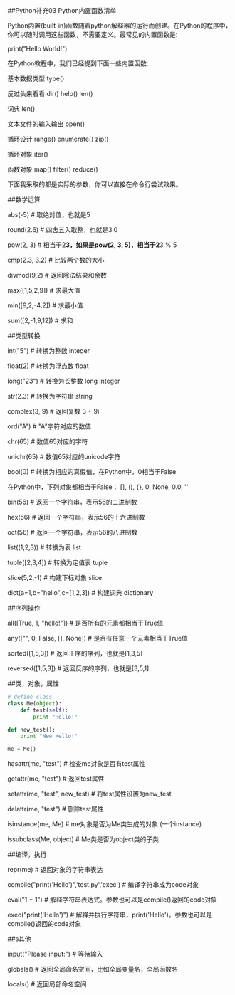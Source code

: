 
##Python补充03 Python内置函数清单


 

Python内置(built-in)函数随着python解释器的运行而创建。在Python的程序中，你可以随时调用这些函数，不需要定义。最常见的内置函数是:

print("Hello World!")

在Python教程中，我们已经提到下面一些内置函数:

基本数据类型 type()

反过头来看看 dir() help() len()

词典 len()

文本文件的输入输出 open()

循环设计 range() enumerate() zip()

循环对象 iter()

函数对象 map() filter() reduce()

 

下面我采取的都是实际的参数，你可以直接在命令行尝试效果。

##数学运算

abs(-5)                          # 取绝对值，也就是5

round(2.6)                       # 四舍五入取整，也就是3.0

pow(2, 3)                        # 相当于2**3，如果是pow(2, 3, 5)，相当于2**3 % 5

cmp(2.3, 3.2)                    # 比较两个数的大小

divmod(9,2)                      # 返回除法结果和余数

max([1,5,2,9])                   # 求最大值

min([9,2,-4,2])                  # 求最小值

sum([2,-1,9,12])                 # 求和

 

##类型转换

int("5")                         # 转换为整数 integer

float(2)                         # 转换为浮点数 float

long("23")                       # 转换为长整数 long integer

str(2.3)                         # 转换为字符串 string

complex(3, 9)                    # 返回复数 3 + 9i

 

ord("A")                         # "A"字符对应的数值

chr(65)                          # 数值65对应的字符

unichr(65)                       # 数值65对应的unicode字符

 

bool(0)                          # 转换为相应的真假值，在Python中，0相当于False

在Python中，下列对象都相当于False： [], (), {}, 0, None, 0.0, ''

 

bin(56)                          # 返回一个字符串，表示56的二进制数

hex(56)                          # 返回一个字符串，表示56的十六进制数

oct(56)                          # 返回一个字符串，表示56的八进制数

 

list((1,2,3))                    # 转换为表 list

tuple([2,3,4])                   # 转换为定值表 tuple

slice(5,2,-1)                    # 构建下标对象 slice

dict(a=1,b="hello",c=[1,2,3])    # 构建词典 dictionary

 

##序列操作

all([True, 1, "hello!"])         # 是否所有的元素都相当于True值

any(["", 0, False, [], None])    # 是否有任意一个元素相当于True值

 

 

sorted([1,5,3])                  # 返回正序的序列，也就是[1,3,5]

reversed([1,5,3])                # 返回反序的序列，也就是[3,5,1]

 

##类，对象，属性

```python
# define class
class Me(object):
    def test(self):
        print "Hello!"

def new_test():
    print "New Hello!"

me = Me()
```
hasattr(me, "test")               # 检查me对象是否有test属性

getattr(me, "test")               # 返回test属性

setattr(me, "test", new_test)     # 将test属性设置为new_test

delattr(me, "test")               # 删除test属性

isinstance(me, Me)                # me对象是否为Me类生成的对象 (一个instance)

issubclass(Me, object)            # Me类是否为object类的子类

 

##编译，执行

repr(me)                          # 返回对象的字符串表达

compile("print('Hello')",'test.py','exec')       # 编译字符串成为code对象

eval("1 + 1")                     # 解释字符串表达式。参数也可以是compile()返回的code对象

exec("print('Hello')")            # 解释并执行字符串，print('Hello')。参数也可以是compile()返回的code对象

 

##s其他

input("Please input:")            # 等待输入

 

globals()                         # 返回全局命名空间，比如全局变量名，全局函数名

locals()                          # 返回局部命名空间




